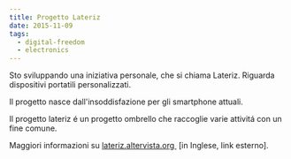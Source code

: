 ```yaml
---
title: Progetto Lateriz
date: 2015-11-09
tags:
  - digital-freedom
  - electronics
---
```


Sto sviluppando una iniziativa personale, che si chiama Lateriz. Riguarda dispositivi portatili personalizzati.

Il progetto nasce dall'insoddisfazione per gli smartphone attuali.

Il progetto lateriz é un progetto ombrello che raccoglie varie attivitá con un fine comune.

Maggiori informazioni su <a href="http://lateriz.altervista.org">lateriz.altervista.org </a> [in Inglese, link esterno].

